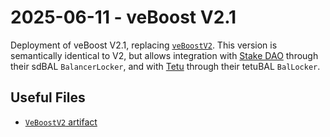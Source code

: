 # 2025-06-11 - veBoost V2.1

Deployment of veBoost V2.1, replacing [`veBoostV2`](../20221205-veboost-v2). This version is semantically identical to V2, but allows integration with [Stake DAO](https://stakedao.org) through their sdBAL `BalancerLocker`, and with [Tetu](https://tetu.io) through their tetuBAL `BalLocker`.

## Useful Files

- [`VeBoostV2` artifact](./artifact/VeBoostV2.json)
